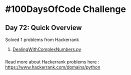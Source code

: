 # #100DaysOfCode Challenge
## Day 72: Quick Overview
Solved 1 problems from Hackerrank  
1. [DealingWithComplexNumbers.py](https://github.com/divyatejakotteti/100DaysOfCode/blob/master/Day%2072/DealingWithComplexNumbers.py)
### 
Read more about Hackerrank problems here : https://www.hackerrank.com/domains/python